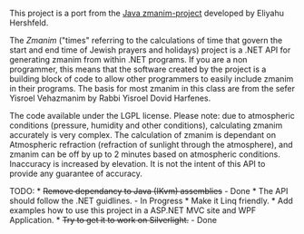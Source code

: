 This project is a port from the [Java zmanim-project](http://www.kosherjava.com/zmanim-project/) developed by Eliyahu Hershfeld.

The _Zmanim_ ("times" referring to the calculations of time that govern the start and end time of Jewish prayers and holidays)
project is a .NET API for generating zmanim from within .NET programs.
If you are a non programmer, this means that the software created by the project is a building block of code to allow other programmers to easily include zmanim in their programs.
The basis for most zmanim in this class are from the sefer Yisroel Vehazmanim by Rabbi Yisroel Dovid Harfenes.

The code available under the LGPL license.
Please note: due to atmospheric conditions (pressure, humidity and other conditions), calculating zmanim accurately is very complex.
The calculation of zmanim is dependant on Atmospheric refraction (refraction of sunlight through the atmosphere), and zmanim can be off by up to 2 minutes based on atmospheric conditions.
Inaccuracy is increased by elevation. It is not the intent of this API to provide any guarantee of accuracy.


TODO:
    * <s>Remove dependancy to Java (IKvm) assemblies</s> - Done
    * The API should follow the .NET guidlines. - In Progress
    * Make it Linq friendly.
    * Add examples how to use this project in a ASP.NET MVC site and WPF Application.
    * <s>Try to get it to work on Silverlight.</s> - Done